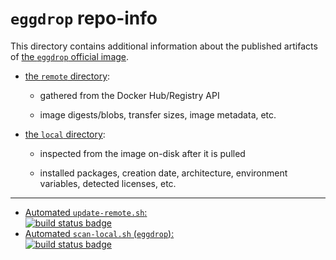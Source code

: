 # `eggdrop` repo-info

This directory contains additional information about the published artifacts of [the `eggdrop` official image](https://hub.docker.com/_/eggdrop/).

-	[the `remote` directory](remote/):

	-	gathered from the Docker Hub/Registry API

	-	image digests/blobs, transfer sizes, image metadata, etc.

-	[the `local` directory](local/):

	-	inspected from the image on-disk after it is pulled

	-	installed packages, creation date, architecture, environment variables, detected licenses, etc.

---

-	[Automated `update-remote.sh`:  
	![build status badge](https://doi-janky.infosiftr.net/job/repo-info/job/remote/badge/icon)](https://doi-janky.infosiftr.net/job/repo-info/job/remote/)
-	[Automated `scan-local.sh` (`eggdrop`):  
	![build status badge](https://doi-janky.infosiftr.net/job/repo-info/job/local/job/eggdrop/badge/icon)](https://doi-janky.infosiftr.net/job/repo-info/job/local/job/eggdrop)
